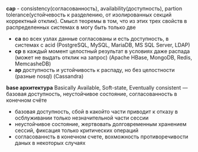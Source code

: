 **cap** - consistency(согласованность), availability(доступность), partion tolerance(устойчевость к разделению, от изолированных секций корректный отклик). Смысл теоремы в том, что из этих трех свойств в распределенных системах в могу быть только две

- **ca** во всех узлах данные согласованы и есть доступность, в системах с acid (PostgreSQL, MySQL, MariaDB, MS SQL Server, LDAP)
- **cp** в каждый момент целостный результат в условиях даже распада (может не выдать отклик на запрос) (Apache HBase, MongoDB, Redis, MemcasheDB)
- **ap** доступность и устойчивость к распаду, но без целостности (разные nosql) (Cassandra)

**base архитектура**
Basically Available, Soft-state, Eventually consistent — базовая доступность, неустойчивое состояние, согласованность в конечном счёте
- базовая доступность, сбой в какойто части приводит к отказу в осблуживании только незначительной части сессии
- неустойчивое состояние, жертвовать долговременным хранением сессий, фиксация только критических операций
- согласованнсть в конечном счете, вохможность противоречивости даных в некоторых случаях